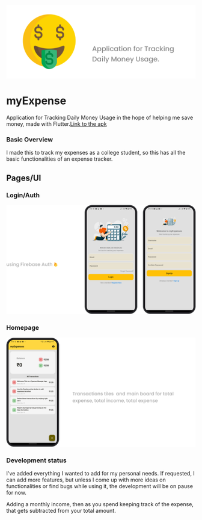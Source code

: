 ![myExpenses](https://github.com/purveshxd/myExpenses/blob/main/media/myExpense-banner.png "myExpenses")

# myExpense

Application for Tracking Daily Money Usage in the hope of helping me save money, made with Flutter.[Link to the apk](https://google.com)

### Basic Overview

I made this to track my expenses as a college student, so this has all the basic functionalities of an expense tracker.

## Pages/UI

### Login/Auth
![myExpenses](https://github.com/purveshxd/myExpenses/blob/main/media/login-register.png "login/Register")

### Homepage

![myExpenses](https://github.com/purveshxd/myExpenses/blob/main/media/home-page.png "homepage")

### Development status

I've added everything I wanted to add for my personal needs. If requested, I can add more features, but unless I come up with more ideas on functionalities or find bugs while using it, the development will be on pause for now.

Adding a monthly income, then as you spend keeping track of the expense, that gets subtracted from your total amount.
